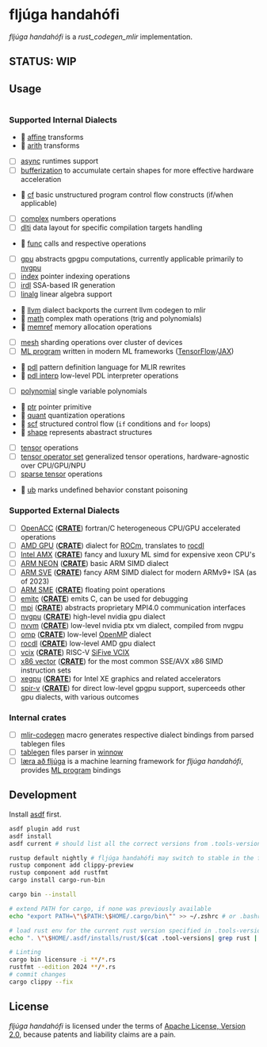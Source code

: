 # fljúga handahófi

*fljúga handahófi* is a *rust_codegen_mlir* implementation.

## STATUS: WIP

## Usage

```bash

```

### Supported Internal Dialects

 - :construction: [affine](https://mlir.llvm.org/docs/Dialects/Affine/) transforms
 - :construction: [arith](https://mlir.llvm.org/docs/Dialects/ArithOps/) transforms
 - [ ] [async](https://mlir.llvm.org/docs/Dialects/AsyncDialect/) runtimes support 
 - [ ] [bufferization](https://mlir.llvm.org/docs/Dialects/BufferizationOps/) to accumulate certain shapes for more effective hardware acceleration 
 - :construction: [cf](https://mlir.llvm.org/docs/Dialects/ControlFlowDialect/) basic unstructured program control flow constructs (if/when applicable)
 - [ ] [complex](https://mlir.llvm.org/docs/Dialects/ComplexOps/) numbers operations
 - [ ] [dlti](https://mlir.llvm.org/docs/Dialects/DLTIDialect/) data layout for specific compilation targets handling 
 - :construction: [func](https://mlir.llvm.org/docs/Dialects/Func/) calls and respective operations
 - [ ] [gpu](https://mlir.llvm.org/docs/Dialects/GPU/)  abstracts gpgpu computations, currently applicable primarily to
       [nvgpu](https://mlir.llvm.org/docs/Dialects/NVGPU/)
 - [ ] [index](https://mlir.llvm.org/docs/Dialects/IndexOps/) pointer indexing operations
 - [ ] [irdl](https://mlir.llvm.org/docs/Dialects/IRDL/) SSA-based IR generation
 - [ ] [linalg](https://mlir.llvm.org/docs/Dialects/Linalg/) linear algebra support 
 - :construction: [llvm](https://mlir.llvm.org/docs/Dialects/LLVM/) dialect backports the current llvm codegen to mlir
 - :construction: [math](https://mlir.llvm.org/docs/Dialects/MathOps/) complex math operations (trig and polynomials)
 - :construction: [memref](https://mlir.llvm.org/docs/Dialects/MemRef/) memory allocation operations
 - [ ] [mesh](https://mlir.llvm.org/docs/Dialects/Mesh/) sharding operations over cluster of devices
 - [ ] [ML program](https://mlir.llvm.org/docs/Dialects/MLProgramOps/) written in modern ML frameworks 
       ([TensorFlow](https://www.tensorflow.org/)/[JAX](https://jax.readthedocs.io/en/latest/index.html))
 - :construction: [pdl](https://mlir.llvm.org/docs/Dialects/PDLOps/) pattern definition language for MLIR rewrites
 - :construction: [pdl interp](https://mlir.llvm.org/docs/Dialects/PDLInterpOps/) low-level PDL interpreter operations
 - [ ] [polynomial](https://mlir.llvm.org/docs/Dialects/PolynomialDialect/) single variable polynomials
 - :construction: [ptr](https://mlir.llvm.org/docs/Dialects/PtrOps/) pointer primitive
 - :construction: [quant](https://mlir.llvm.org/docs/Dialects/QuantDialect/) quantization operations
 - :construction: [scf](https://mlir.llvm.org/docs/Dialects/SCFDialect/) structured control flow (`if` conditions and `for` loops)
 - :construction: [shape](https://mlir.llvm.org/docs/Dialects/ShapeDialect/) represents abastract structures
 - [ ] [tensor](https://mlir.llvm.org/docs/Dialects/TensorOps/) operations
 - [ ] [tensor operator set](https://mlir.llvm.org/docs/Dialects/TOSA/) generalized tensor operations, hardware-agnostic over CPU/GPU/NPU
 - [ ] [sparse tensor](https://mlir.llvm.org/docs/Dialects/SparseTensorOps/) operations
 - :construction: [ub](https://mlir.llvm.org/docs/Dialects/UBOps/) marks undefined behavior constant poisoning

### Supported External Dialects

 - [ ] [OpenACC](https://openacc.org/) (**[CRATE](./crates/dialect-openacc)**) fortran/C heterogeneous CPU/GPU accelerated operations
 - [ ] [AMD GPU](https://mlir.llvm.org/docs/Dialects/AMDGPU/) (**[CRATE](./crates/dialect-amdgpu)**) dialect for [ROCm](https://www.amd.com/en/products/software/rocm.html),
       translates to [rocdl](https://mlir.llvm.org/docs/Dialects/ROCDLDialect/)
 - [ ] [Intel AMX](https://www.intel.com/content/www/us/en/products/docs/accelerator-engines/what-is-intel-amx.html) (**[CRATE](./crates/dialect-intel-amx)**)
   fancy and luxury ML simd for expensive xeon CPU's  
 - [ ] [ARM NEON](https://developer.arm.com/Architectures/Neon) (**[CRATE](./crates/dialect-arm-neon)**) basic ARM SIMD dialect
 - [ ] [ARM SVE](https://developer.arm.com/Architectures/Scalable%20Vector%20Extensions) (**[CRATE](./crates/dialect-arm-sve)**) fancy ARM SIMD dialect for modern ARMv9+ ISA (as of 2023)
 - [ ] [ARM SME](https://community.arm.com/arm-community-blogs/b/architectures-and-processors-blog/posts/arm-scalable-matrix-extension-introduction) (**[CRATE](./crates/dialect-arm-sme)**) floating point operations
 - [ ] [emitc](https://mlir.llvm.org/docs/Dialects/EmitC/) (**[CRATE](./crates/dialect-emit-c)**) emits C, can be used for debugging
 - [ ] [mpi](https://mlir.llvm.org/docs/Dialects/MPI/) (**[CRATE](./crates/dialect-mpi)**) abstracts proprietary MPI4.0 communication interfaces 
 - [ ] [nvgpu](https://mlir.llvm.org/docs/Dialects/NVGPU/) (**[CRATE](./crates/dialect-nvgpu)**) high-level nvidia gpu dialect
 - [ ] [nvvm](https://mlir.llvm.org/docs/Dialects/NVVMDialect/) (**[CRATE](./crates/dialect-nvvm)**) low-level nvidia ptx vm dialect, compiled from nvgpu 
 - [ ] [omp](https://mlir.llvm.org/docs/Dialects/OpenMPDialect/) (**[CRATE](./crates/omp)**) low-level [OpenMP](https://www.openmp.org/) dialect
 - [ ] [rocdl](https://mlir.llvm.org/docs/Dialects/ROCDLDialect/) (**[CRATE](./crates/dialect-rocdl)**) low-level AMD gpu dialect
 - [ ] [vcix](https://mlir.llvm.org/docs/Dialects/VCIXDialect/) (**[CRATE](./crates/dialect-riscv-vcix)**) RISC-V [SiFive VCIX](https://www.sifive.com/technology/vectors)
 - [ ] [x86 vector](https://mlir.llvm.org/docs/Dialects/X86Vector/) (**[CRATE](./crates/dialect-x86-vector)**) for the most common SSE/AVX x86 SIMD instruction sets
 - [ ] [xegpu](https://mlir.llvm.org/docs/Dialects/XeGPU/) (**[CRATE](./crates/dialect-intel-xe)**) for Intel XE graphics and related accelerators
 - [ ] [spir-v](https://mlir.llvm.org/docs/Dialects/SPIR-V/) (**[CRATE](./crates/dialect-spirv)**) for direct low-level gpgpu support, superceeds other gpu dialects, with various outcomes 

### Internal crates

 - [ ] [mlir-codegen](./crates/mlir-codegen) macro generates respective dialect bindings from parsed tablegen files
 - [ ] [tablegen](./crates/tablegen) files parser in [winnow](https://github.com/winnow-rs/winnow)
 - [ ] [læra að fljúga](./crates/laera-fljuga) is a machine learning framework for *fljúga handahófi*, provides [ML program](https://mlir.llvm.org/docs/Dialects/MLProgramOps/) bindings
## Development

Install [asdf](https://asdf-vm.com/) first.

```bash
asdf plugin add rust
asdf install
asdf current # should list all the correct versions from .tools-versions file

rustup default nightly # fljúga handahófi may switch to stable in the future
rustup component add clippy-preview
rustup component add rustfmt
cargo install cargo-run-bin

cargo bin --install

# extend PATH for cargo, if none was previously available
echo "export PATH=\"\$PATH:\$HOME/.cargo/bin\"" >> ~/.zshrc # or .bashrc

# load rust env for the current rust version specified in .tools-versions file
echo ". \"\$HOME/.asdf/installs/rust/$(cat .tool-versions| grep rust | awk '{print $2}')/env\"" >> ~/.zshrc # or .bashrc

# Linting
cargo bin licensure -i **/*.rs
rustfmt --edition 2024 **/*.rs
# commit changes
cargo clippy --fix  
```


## License

*fljúga handahófi* is licensed under the terms of [Apache License, Version 2.0](LICENSE), because patents and liability claims are a pain.

